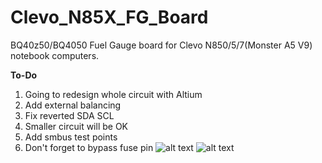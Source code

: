# Clevo_N85X_FG_Board
BQ40z50/BQ4050 Fuel Gauge board for Clevo N850/5/7(Monster A5 V9) notebook computers.

**To-Do**
1. Going to redesign whole circuit with Altium
1. Add external balancing 
1. Fix reverted SDA SCL 
1. Smaller circuit will be OK
1. Add smbus test points
1. Don't forget to bypass fuse pin 
![alt text](https://644db4de3505c40a0444-327723bce298e3ff5813fb42baeefbaa.ssl.cf1.rackcdn.com/826213cc96b33c98688afb4414fa4577.png)
![alt text](https://644db4de3505c40a0444-327723bce298e3ff5813fb42baeefbaa.ssl.cf1.rackcdn.com/3665f28354ff3a95cc3e1c41ec993a16.png)


